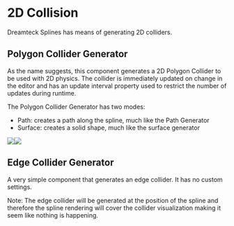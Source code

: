 ﻿# 2D Collision
Dreamteck Splines has means of generating 2D colliders.
## Polygon Collider Generator
As the name suggests, this component generates a 2D Polygon Collider to be used with 2D physics. The collider is immediately updated on change in the editor and has an update interval property used to restrict the number of updates during runtime.

The Polygon Collider Generator has two modes:

- Path: creates a path along the spline, much like the Path Generator
- Surface: creates a solid shape, much like the surface generator

![](./_images/113.png)![](./_images/114.png)
## Edge Collider Generator
A very simple component that generates an edge collider. It has no custom settings.

Note: The edge collider will be generated at the position of the spline and therefore the spline rendering will cover the collider visualization making it seem like nothing is happening.